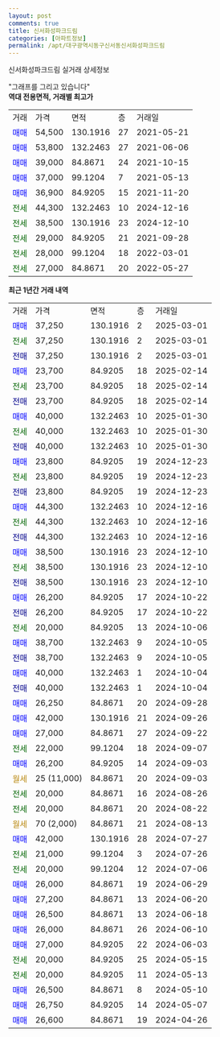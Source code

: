 ```yaml
---
layout: post
comments: true
title: 신서화성파크드림
categories: [아파트정보]
permalink: /apt/대구광역시동구신서동신서화성파크드림
---
```


신서화성파크드림 실거래 상세정보

<script type="text/javascript">
  google.charts.load('current', {'packages':['line', 'corechart']});
  google.charts.setOnLoadCallback(drawChart);

  function drawChart() {
    var data = new google.visualization.DataTable();
    data.addColumn('date', '거래일');
    data.addColumn('number', "매매");
    data.addColumn('number', "전세");
    data.addColumn('number', "전매");

    data.addRows([[new Date(Date.parse("2025-03-01")), 37250, null, null], [new Date(Date.parse("2025-03-01")), null, 37250, null], [new Date(Date.parse("2025-03-01")), null, null, 37250], [new Date(Date.parse("2025-02-14")), 23700, null, null], [new Date(Date.parse("2025-02-14")), null, 23700, null], [new Date(Date.parse("2025-02-14")), null, null, 23700], [new Date(Date.parse("2025-01-30")), 40000, null, null], [new Date(Date.parse("2025-01-30")), null, 40000, null], [new Date(Date.parse("2025-01-30")), null, null, 40000], [new Date(Date.parse("2024-12-23")), 23800, null, null], [new Date(Date.parse("2024-12-23")), null, 23800, null], [new Date(Date.parse("2024-12-23")), null, null, 23800], [new Date(Date.parse("2024-12-16")), 44300, null, null], [new Date(Date.parse("2024-12-16")), null, 44300, null], [new Date(Date.parse("2024-12-16")), null, null, 44300], [new Date(Date.parse("2024-12-10")), 38500, null, null], [new Date(Date.parse("2024-12-10")), null, 38500, null], [new Date(Date.parse("2024-12-10")), null, null, 38500], [new Date(Date.parse("2024-10-22")), 26200, null, null], [new Date(Date.parse("2024-10-22")), null, null, 26200], [new Date(Date.parse("2024-10-06")), null, 20000, null], [new Date(Date.parse("2024-10-05")), 38700, null, null], [new Date(Date.parse("2024-10-05")), null, null, 38700], [new Date(Date.parse("2024-10-04")), 40000, null, null], [new Date(Date.parse("2024-10-04")), null, null, 40000], [new Date(Date.parse("2024-09-28")), 26250, null, null], [new Date(Date.parse("2024-09-26")), 42000, null, null], [new Date(Date.parse("2024-09-22")), 27000, null, null], [new Date(Date.parse("2024-09-07")), null, 22000, null], [new Date(Date.parse("2024-09-03")), 26200, null, null], [new Date(Date.parse("2024-09-03")), null, null, null], [new Date(Date.parse("2024-08-26")), null, 20000, null], [new Date(Date.parse("2024-08-22")), null, 20000, null], [new Date(Date.parse("2024-08-13")), null, null, null], [new Date(Date.parse("2024-07-27")), 42000, null, null], [new Date(Date.parse("2024-07-26")), null, 21000, null], [new Date(Date.parse("2024-07-06")), null, 20000, null], [new Date(Date.parse("2024-06-29")), 26000, null, null], [new Date(Date.parse("2024-06-20")), 27200, null, null], [new Date(Date.parse("2024-06-18")), 26500, null, null], [new Date(Date.parse("2024-06-10")), 26000, null, null], [new Date(Date.parse("2024-06-03")), 27000, null, null], [new Date(Date.parse("2024-05-15")), null, 20000, null], [new Date(Date.parse("2024-05-13")), null, 20000, null], [new Date(Date.parse("2024-05-10")), 26500, null, null], [new Date(Date.parse("2024-05-07")), 26750, null, null], [new Date(Date.parse("2024-04-26")), 26600, null, null]]);

    var options = {
      hAxis: {
        format: 'yyyy/MM/dd'
      },    
      lineWidth: 0,
      pointsVisible: true,    
      title: '최근 1년간 유형별 실거래가 분포',
      legend: { position: 'bottom' }
    };

    var formatter = new google.visualization.NumberFormat({pattern:'###,###'} );
    formatter.format(data, 1);
    formatter.format(data, 2);
    
    setTimeout(function() {
        var chart = new google.visualization.LineChart(document.getElementById('columnchart_material'));
        chart.draw(data, (options));
        document.getElementById('loading').style.display = 'none';
    }, 200);
  }
</script>


<div id="loading" style="z-index:20; display: block; margin-left: 0px">"그래프를 그리고 있습니다"</div>
<div id="columnchart_material" style="width: 95%; margin-left: 0px; display: block"></div>
<!-- contents start -->
<b>역대 전용면적, 거래별 최고가</b>
<table class="sortable">
    <tr>
      <td>거래</td>
      <td>가격</td>
      <td>면적</td>
      <td>층</td>
      <td>거래일</td>
    </tr>
        <tr>
          <td><a style="color: blue">매매</a></td>
          <td>54,500</td>
          <td>130.1916</td>
          <td>27</td>
          <td>2021-05-21</td>
        </tr>            <tr>
          <td><a style="color: blue">매매</a></td>
          <td>53,800</td>
          <td>132.2463</td>
          <td>27</td>
          <td>2021-06-06</td>
        </tr>            <tr>
          <td><a style="color: blue">매매</a></td>
          <td>39,000</td>
          <td>84.8671</td>
          <td>24</td>
          <td>2021-10-15</td>
        </tr>            <tr>
          <td><a style="color: blue">매매</a></td>
          <td>37,000</td>
          <td>99.1204</td>
          <td>7</td>
          <td>2021-05-13</td>
        </tr>            <tr>
          <td><a style="color: blue">매매</a></td>
          <td>36,900</td>
          <td>84.9205</td>
          <td>15</td>
          <td>2021-11-20</td>
        </tr>        
        <tr>
              <td><a style="color: darkgreen">전세</a></td>
              <td>44,300</td>
              <td>132.2463</td>
              <td>10</td>
              <td>2024-12-16</td>
            </tr>            <tr>
              <td><a style="color: darkgreen">전세</a></td>
              <td>38,500</td>
              <td>130.1916</td>
              <td>23</td>
              <td>2024-12-10</td>
            </tr>            <tr>
              <td><a style="color: darkgreen">전세</a></td>
              <td>29,000</td>
              <td>84.9205</td>
              <td>21</td>
              <td>2021-09-28</td>
            </tr>            <tr>
              <td><a style="color: darkgreen">전세</a></td>
              <td>28,000</td>
              <td>99.1204</td>
              <td>18</td>
              <td>2022-03-01</td>
            </tr>            <tr>
              <td><a style="color: darkgreen">전세</a></td>
              <td>27,000</td>
              <td>84.8671</td>
              <td>20</td>
              <td>2022-05-27</td>
            </tr>        
    
</table>

<b>최근 1년간 거래 내역</b>

<table class="sortable">
    <tr>
      <td>거래</td>
      <td>가격</td>
      <td>면적</td>
      <td>층</td>
      <td>거래일</td>
    </tr>
    <tr>
      <td><a style="color: blue">매매</a></td>
      <td>37,250</td>
      <td>130.1916</td>
      <td>2</td>
      <td>2025-03-01</td>
    </tr>          <tr>
      <td><a style="color: darkgreen">전세</a></td>
      <td>37,250</td>
      <td>130.1916</td>
      <td>2</td>
      <td>2025-03-01</td>
    </tr>          <tr>
      <td><a style="color: darkblue">전매</a></td>
      <td>37,250</td>
      <td>130.1916</td>
      <td>2</td>
      <td>2025-03-01</td>
    </tr>          <tr>
      <td><a style="color: blue">매매</a></td>
      <td>23,700</td>
      <td>84.9205</td>
      <td>18</td>
      <td>2025-02-14</td>
    </tr>          <tr>
      <td><a style="color: darkgreen">전세</a></td>
      <td>23,700</td>
      <td>84.9205</td>
      <td>18</td>
      <td>2025-02-14</td>
    </tr>          <tr>
      <td><a style="color: darkblue">전매</a></td>
      <td>23,700</td>
      <td>84.9205</td>
      <td>18</td>
      <td>2025-02-14</td>
    </tr>          <tr>
      <td><a style="color: blue">매매</a></td>
      <td>40,000</td>
      <td>132.2463</td>
      <td>10</td>
      <td>2025-01-30</td>
    </tr>          <tr>
      <td><a style="color: darkgreen">전세</a></td>
      <td>40,000</td>
      <td>132.2463</td>
      <td>10</td>
      <td>2025-01-30</td>
    </tr>          <tr>
      <td><a style="color: darkblue">전매</a></td>
      <td>40,000</td>
      <td>132.2463</td>
      <td>10</td>
      <td>2025-01-30</td>
    </tr>          <tr>
      <td><a style="color: blue">매매</a></td>
      <td>23,800</td>
      <td>84.9205</td>
      <td>19</td>
      <td>2024-12-23</td>
    </tr>          <tr>
      <td><a style="color: darkgreen">전세</a></td>
      <td>23,800</td>
      <td>84.9205</td>
      <td>19</td>
      <td>2024-12-23</td>
    </tr>          <tr>
      <td><a style="color: darkblue">전매</a></td>
      <td>23,800</td>
      <td>84.9205</td>
      <td>19</td>
      <td>2024-12-23</td>
    </tr>          <tr>
      <td><a style="color: blue">매매</a></td>
      <td>44,300</td>
      <td>132.2463</td>
      <td>10</td>
      <td>2024-12-16</td>
    </tr>          <tr>
      <td><a style="color: darkgreen">전세</a></td>
      <td>44,300</td>
      <td>132.2463</td>
      <td>10</td>
      <td>2024-12-16</td>
    </tr>          <tr>
      <td><a style="color: darkblue">전매</a></td>
      <td>44,300</td>
      <td>132.2463</td>
      <td>10</td>
      <td>2024-12-16</td>
    </tr>          <tr>
      <td><a style="color: blue">매매</a></td>
      <td>38,500</td>
      <td>130.1916</td>
      <td>23</td>
      <td>2024-12-10</td>
    </tr>          <tr>
      <td><a style="color: darkgreen">전세</a></td>
      <td>38,500</td>
      <td>130.1916</td>
      <td>23</td>
      <td>2024-12-10</td>
    </tr>          <tr>
      <td><a style="color: darkblue">전매</a></td>
      <td>38,500</td>
      <td>130.1916</td>
      <td>23</td>
      <td>2024-12-10</td>
    </tr>          <tr>
      <td><a style="color: blue">매매</a></td>
      <td>26,200</td>
      <td>84.9205</td>
      <td>17</td>
      <td>2024-10-22</td>
    </tr>          <tr>
      <td><a style="color: darkblue">전매</a></td>
      <td>26,200</td>
      <td>84.9205</td>
      <td>17</td>
      <td>2024-10-22</td>
    </tr>          <tr>
      <td><a style="color: darkgreen">전세</a></td>
      <td>20,000</td>
      <td>84.9205</td>
      <td>13</td>
      <td>2024-10-06</td>
    </tr>          <tr>
      <td><a style="color: blue">매매</a></td>
      <td>38,700</td>
      <td>132.2463</td>
      <td>9</td>
      <td>2024-10-05</td>
    </tr>          <tr>
      <td><a style="color: darkblue">전매</a></td>
      <td>38,700</td>
      <td>132.2463</td>
      <td>9</td>
      <td>2024-10-05</td>
    </tr>          <tr>
      <td><a style="color: blue">매매</a></td>
      <td>40,000</td>
      <td>132.2463</td>
      <td>1</td>
      <td>2024-10-04</td>
    </tr>          <tr>
      <td><a style="color: darkblue">전매</a></td>
      <td>40,000</td>
      <td>132.2463</td>
      <td>1</td>
      <td>2024-10-04</td>
    </tr>          <tr>
      <td><a style="color: blue">매매</a></td>
      <td>26,250</td>
      <td>84.8671</td>
      <td>20</td>
      <td>2024-09-28</td>
    </tr>          <tr>
      <td><a style="color: blue">매매</a></td>
      <td>42,000</td>
      <td>130.1916</td>
      <td>21</td>
      <td>2024-09-26</td>
    </tr>          <tr>
      <td><a style="color: blue">매매</a></td>
      <td>27,000</td>
      <td>84.8671</td>
      <td>27</td>
      <td>2024-09-22</td>
    </tr>          <tr>
      <td><a style="color: darkgreen">전세</a></td>
      <td>22,000</td>
      <td>99.1204</td>
      <td>18</td>
      <td>2024-09-07</td>
    </tr>          <tr>
      <td><a style="color: blue">매매</a></td>
      <td>26,200</td>
      <td>84.9205</td>
      <td>14</td>
      <td>2024-09-03</td>
    </tr>          <tr>
      <td><a style="color: darkgoldenrod">월세</a></td>
      <td>25 (11,000)</td>
      <td>84.8671</td>
      <td>20</td>
      <td>2024-09-03</td>
    </tr>          <tr>
      <td><a style="color: darkgreen">전세</a></td>
      <td>20,000</td>
      <td>84.8671</td>
      <td>16</td>
      <td>2024-08-26</td>
    </tr>          <tr>
      <td><a style="color: darkgreen">전세</a></td>
      <td>20,000</td>
      <td>84.8671</td>
      <td>20</td>
      <td>2024-08-22</td>
    </tr>          <tr>
      <td><a style="color: darkgoldenrod">월세</a></td>
      <td>70 (2,000)</td>
      <td>84.8671</td>
      <td>21</td>
      <td>2024-08-13</td>
    </tr>          <tr>
      <td><a style="color: blue">매매</a></td>
      <td>42,000</td>
      <td>130.1916</td>
      <td>28</td>
      <td>2024-07-27</td>
    </tr>          <tr>
      <td><a style="color: darkgreen">전세</a></td>
      <td>21,000</td>
      <td>99.1204</td>
      <td>3</td>
      <td>2024-07-26</td>
    </tr>          <tr>
      <td><a style="color: darkgreen">전세</a></td>
      <td>20,000</td>
      <td>99.1204</td>
      <td>12</td>
      <td>2024-07-06</td>
    </tr>          <tr>
      <td><a style="color: blue">매매</a></td>
      <td>26,000</td>
      <td>84.8671</td>
      <td>19</td>
      <td>2024-06-29</td>
    </tr>          <tr>
      <td><a style="color: blue">매매</a></td>
      <td>27,200</td>
      <td>84.8671</td>
      <td>13</td>
      <td>2024-06-20</td>
    </tr>          <tr>
      <td><a style="color: blue">매매</a></td>
      <td>26,500</td>
      <td>84.8671</td>
      <td>13</td>
      <td>2024-06-18</td>
    </tr>          <tr>
      <td><a style="color: blue">매매</a></td>
      <td>26,000</td>
      <td>84.8671</td>
      <td>26</td>
      <td>2024-06-10</td>
    </tr>          <tr>
      <td><a style="color: blue">매매</a></td>
      <td>27,000</td>
      <td>84.9205</td>
      <td>22</td>
      <td>2024-06-03</td>
    </tr>          <tr>
      <td><a style="color: darkgreen">전세</a></td>
      <td>20,000</td>
      <td>84.9205</td>
      <td>25</td>
      <td>2024-05-15</td>
    </tr>          <tr>
      <td><a style="color: darkgreen">전세</a></td>
      <td>20,000</td>
      <td>84.9205</td>
      <td>11</td>
      <td>2024-05-13</td>
    </tr>          <tr>
      <td><a style="color: blue">매매</a></td>
      <td>26,500</td>
      <td>84.8671</td>
      <td>8</td>
      <td>2024-05-10</td>
    </tr>          <tr>
      <td><a style="color: blue">매매</a></td>
      <td>26,750</td>
      <td>84.9205</td>
      <td>14</td>
      <td>2024-05-07</td>
    </tr>          <tr>
      <td><a style="color: blue">매매</a></td>
      <td>26,600</td>
      <td>84.8671</td>
      <td>19</td>
      <td>2024-04-26</td>
    </tr>      </table>
<!-- contents end -->    

